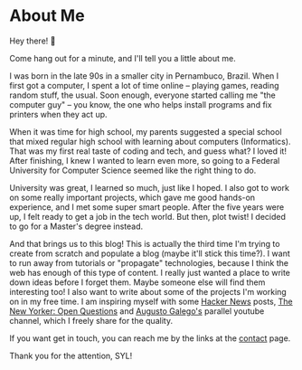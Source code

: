 # About Me

Hey there! 👋 

Come hang out for a minute, and I'll tell you a little about me.

I was born in the late 90s in a smaller city in Pernambuco, Brazil. When I first got a computer, I spent a lot of time online – playing games, reading random stuff, the usual. Soon enough, everyone started calling me "the computer guy" – you know, the one who helps install programs and fix printers when they act up.

When it was time for high school, my parents suggested a special school that mixed regular high school with learning about computers (Informatics). That was my first real taste of coding and tech, and guess what? I loved it! After finishing, I knew I wanted to learn even more, so going to a Federal University for Computer Science seemed like the right thing to do.

University was great, I learned so much, just like I hoped. I also got to work on some really important projects, which gave me good hands-on experience, and I met some super smart people. After the five years were up, I felt ready to get a job in the tech world. But then, plot twist! I decided to go for a Master's degree instead.

And that brings us to this blog! This is actually the third time I'm trying to create from scratch and populate a blog (maybe it'll stick this time?). I want to run away from tutorials or "propagate" technologies, because I think the web has enough of this type of content. I really just wanted a place to write down ideas before I forget them. Maybe someone else will find them interesting too! I also want to write about some of the projects I'm working on in my free time. I am inspiring myself with some [Hacker News](https://news.ycombinator.com/) posts, [The New Yorker: Open Questions](https://www.newyorker.com/culture/open-questions) and [Augusto Galego's](https://www.youtube.com/@GutoMonologos) parallel youtube channel, which I freely share for the quality.

If you want get in touch, you can reach me by the links at the [contact](/contact) page.

Thank you for the attention, SYL!

